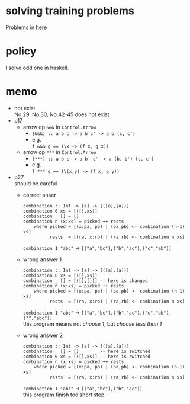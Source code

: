 # solving training problems  
   Problems in [here](http://aperiodic.net/phil/scala/s-99/)  

# policy  
   I solve odd one in haskell.  

# memo  
   *  not exist  
      No.29, No.30, No.42-45 does not exist  
   *  p17  
      +  arrow op `&&&` in `Control.Arrow`  
         -  `(&&&) :: a b c -> a b c' -> a b (c, c')`  
         -  e.g.  
            `f &&& g == (\x -> (f x, g x))`  
      +  arrow op `***` in `Control.Arrow`  
         -  `(***) :: a b c -> a b' c' -> a (b, b') (c, c')`  
         -  e.g.  
            `f *** g == (\(x,y) -> (f x, g y))`  
   *  p27  
      should be careful  
      +  correct anser  

             combination :: Int -> [a] -> [([a],[a])]
             combination 0 xs = [([],xs)]
             combination _ [] = []
             combination n (x:xs) = picked ++ rests 
                 where picked = [(x:pa, pb) | (pa,pb) <- combination (n-1) xs]
                       rests  = [(ra, x:rb) | (ra,rb) <- combination n xs]

         `combination 1 "abc"` -> `[("a","bc"),("b","ac"),("c","ab")]`  

      +  wrong answer 1  

             combination :: Int -> [a] -> [([a],[a])]
             combination 0 xs = [([],xs)]
             combination _ [] = [([],[])] -- here is changed
             combination n (x:xs) = picked ++ rests 
                 where picked = [(x:pa, pb) | (pa,pb) <- combination (n-1) xs]
                       rests  = [(ra, x:rb) | (ra,rb) <- combination n xs]

         `combination 1 "abc"` -> `[("a","bc"),("b","ac"),("c","ab"),("","abc")]`  
         this program means not *choose 1*, but *choose less than 1*  

      +  wrong answer 2  

             combination :: Int -> [a] -> [([a],[a])]
             combination _ [] = []        -- here is switched
             combination 0 xs = [([],xs)] -- here is switched
             combination n (x:xs) = picked ++ rests 
                 where picked = [(x:pa, pb) | (pa,pb) <- combination (n-1) xs]
                       rests  = [(ra, x:rb) | (ra,rb) <- combination n xs]

         `combination 1 "abc"` -> `[("a","bc"),("b","ac")]`  
         this program finish too short step.  



